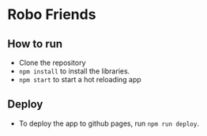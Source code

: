 # Robo Friends

## How to run

- Clone the repository
- `npm install` to install the libraries.
- `npm start` to start a hot reloading app

## Deploy

- To deploy the app to github pages, run `npm run deploy`.
